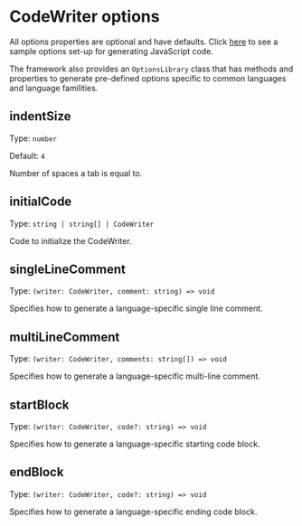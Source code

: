 # CodeWriter options
All options properties are optional and have defaults. Click [here](options-example.md) to see a sample options set-up for generating JavaScript code.

The framework also provides an `OptionsLibrary` class that has methods and properties to generate pre-defined options specific to common languages and language familities.

## indentSize
Type: `number`

Default: `4`

Number of spaces a tab is equal to.

## initialCode
Type: `string | string[] | CodeWriter`

Code to initialize the CodeWriter.

## singleLineComment
Type: `(writer: CodeWriter, comment: string) => void`

Specifies how to generate a language-specific single line comment.

## multiLineComment
Type: `(writer: CodeWriter, comments: string[]) => void`

Specifies how to generate a language-specific multi-line comment.

## startBlock
Type: `(writer: CodeWriter, code?: string) => void`

Specifies how to generate a language-specific starting code block.

## endBlock
Type: `(writer: CodeWriter, code?: string) => void`

Specifies how to generate a language-specific ending code block.
